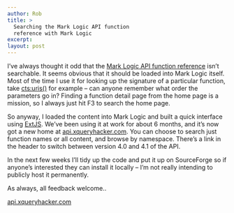 ```yaml
---
author: Rob
title: >
  Searching the Mark Logic API function
  reference with Mark Logic
excerpt:
layout: post
---
```


I’ve always thought it odd that the [Mark Logic API function reference][1] isn’t searchable. It seems obvious that it should be loaded into Mark Logic itself. Most of the time I use it for looking up the signature of a particular function, take [cts:uris()][2] for example – can anyone remember what order the parameters go in? Finding a function detail page from the home page is a mission, so I always just hit F3 to search the home page.

So anyway, I loaded the content into Mark Logic and built a quick interface using [ExtJS][3]. We’ve been using it at work for about 6 months, and it’s now got a new home at [api.xqueryhacker.com][4]. You can choose to search just function names or all content, and browse by namespace. There’s a link in the header to switch between version 4.0 and 4.1 of the API.

In the next few weeks I’ll tidy up the code and put it up on SourceForge so if anyone’s interested they can install it locally – I’m not really intending to publicly host it permanently.

As always, all feedback welcome..

[api.xqueryhacker.com][4]

 [1]: http://developer.marklogic.com/pubs/4.1/apidocs/All.html
 [2]: http://developer.marklogic.com/pubs/4.1/apidocs/Lexicons.html#cts:uris
 [3]: http://www.extjs.com
 [4]: http://api.xqueryhacker.com